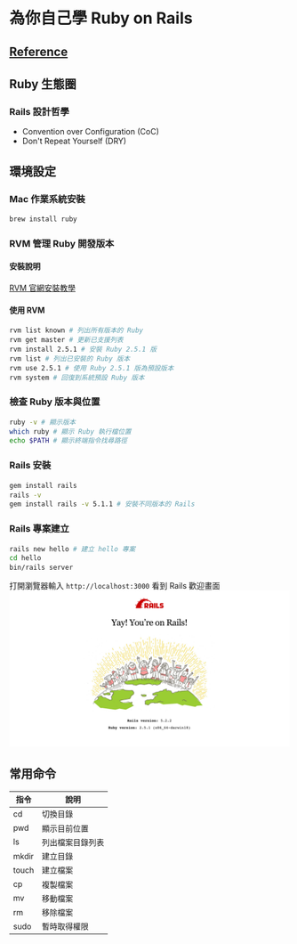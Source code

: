 # 為你自己學 Ruby on Rails
## [Reference](https://railsbook.tw/)

## Ruby 生態圈
### Rails 設計哲學
* Convention over Configuration (CoC)
* Don't Repeat Yourself (DRY)

## 環境設定
### Mac 作業系統安裝
```bash
brew install ruby
```

### RVM 管理 Ruby 開發版本
#### 安裝說明
[RVM 官網安裝教學](https://rvm.io/)

#### 使用 RVM
```bash
rvm list known # 列出所有版本的 Ruby
rvm get master # 更新已支援列表
rvm install 2.5.1 # 安裝 Ruby 2.5.1 版
rvm list # 列出已安裝的 Ruby 版本
rvm use 2.5.1 # 使用 Ruby 2.5.1 版為預設版本
rvm system # 回復到系統預設 Ruby 版本
```

### 檢查 Ruby 版本與位置
```bash
ruby -v # 顯示版本
which ruby # 顯示 Ruby 執行檔位置
echo $PATH # 顯示終端指令找尋路徑
```

### Rails 安裝
```bash
gem install rails
rails -v
gem install rails -v 5.1.1 # 安裝不同版本的 Rails
```

### Rails 專案建立
```bash
rails new hello # 建立 hello 專案
cd hello
bin/rails server
```
打開瀏覽器輸入 `http://localhost:3000` 看到 Rails 歡迎畫面
![Welcome Rails](./images/localhost_3000_.png)

## 常用命令
| 指令 | 說明 |
| --- | --- |
| cd | 切換目錄 |
| pwd | 顯示目前位置 |
| ls | 列出檔案目錄列表 |
| mkdir | 建立目錄 |
| touch | 建立檔案 |
| cp | 複製檔案 |
| mv | 移動檔案 |
| rm | 移除檔案 |
| sudo | 暫時取得權限 |
